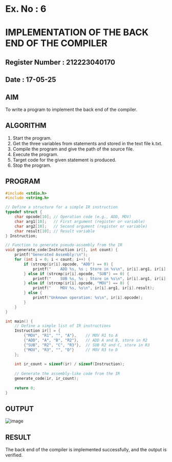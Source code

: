 # Ex. No : 6	
# IMPLEMENTATION OF THE BACK END OF THE COMPILER 
## Register Number : 212223040170
## Date : 17-05-25

## AIM   
To write a program to implement the back end of the compiler.

## ALGORITHM
1.	Start the program.
2.	Get the three variables from statements and stored in the text file k.txt.
3.	Compile the program and give the path of the source file.
4.	Execute the program.
5.	Target code for the given statement is produced.
6.	Stop the program.

## PROGRAM
```c
#include <stdio.h>
#include <string.h>

// Define a structure for a simple IR instruction
typedef struct {
    char opcode[10]; // Operation code (e.g., ADD, MOV)
    char arg1[10];   // First argument (register or variable)
    char arg2[10];   // Second argument (register or variable)
    char result[10]; // Result variable
} Instruction;

// Function to generate pseudo-assembly from the IR
void generate_code(Instruction ir[], int count) {
    printf("Generated Assembly:\n");
    for (int i = 0; i < count; i++) {
        if (strcmp(ir[i].opcode, "ADD") == 0) {
            printf("    ADD %s, %s ; Store in %s\n", ir[i].arg1, ir[i].arg2, ir[i].result);
        } else if (strcmp(ir[i].opcode, "SUB") == 0) {
            printf("    SUB %s, %s ; Store in %s\n", ir[i].arg1, ir[i].arg2, ir[i].result);
        } else if (strcmp(ir[i].opcode, "MOV") == 0) {
            printf("    MOV %s, %s\n", ir[i].arg1, ir[i].result);
        } else {
            printf("Unknown operation: %s\n", ir[i].opcode);
        }
    }
}

int main() {
    // Define a simple list of IR instructions
    Instruction ir[] = {
        {"MOV", "R1", "", "A"},    // MOV R1 to A
        {"ADD", "A", "B", "R2"},   // ADD A and B, store in R2
        {"SUB", "R2", "C", "R3"},  // SUB R2 and C, store in R3
        {"MOV", "R3", "", "D"}     // MOV R3 to D
    };
    
    int ir_count = sizeof(ir) / sizeof(Instruction);
    
    // Generate the assembly-like code from the IR
    generate_code(ir, ir_count);
    
    return 0;
}
```

## OUTPUT 
![image](https://github.com/user-attachments/assets/690cece9-520f-4ab2-aa6f-cd215e3364a8)

## RESULT
The back end of the compiler is implemented successfully, and the output is verified.
